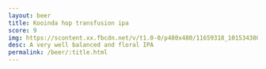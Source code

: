 ```yaml
---
layout: beer
title: Kooinda hop transfusion ipa
score: 9
img: https://scontent.xx.fbcdn.net/v/t1.0-0/p480x480/11659318_10153438037553745_8784383877969678894_n.jpg?oh=69d5577adf5ff11849f2ec072e902256&oe=58682DEB
desc: A very well balanced and floral IPA
permalink: /beer/:title.html
---
```

